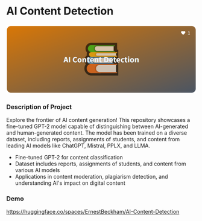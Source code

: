 
# AI Content Detection


![App Screenshot](https://github.com/MorningStarTM/AI-Content-Detection/blob/main/image/img.PNG?raw=true)


### Description of Project
Explore the frontier of AI content generation! This repository showcases a fine-tuned GPT-2 model capable of distinguishing between AI-generated and human-generated content. The model has been trained on a diverse dataset, including reports, assignments of students, and content from leading AI models like ChatGPT, Mistral, PPLX, and LLMA.

* Fine-tuned GPT-2 for content classification
* Dataset includes reports, assignments of students, and content from various AI models
* Applications in content moderation, plagiarism detection, and understanding AI's impact on digital content

### Demo
https://huggingface.co/spaces/ErnestBeckham/AI-Content-Detection

